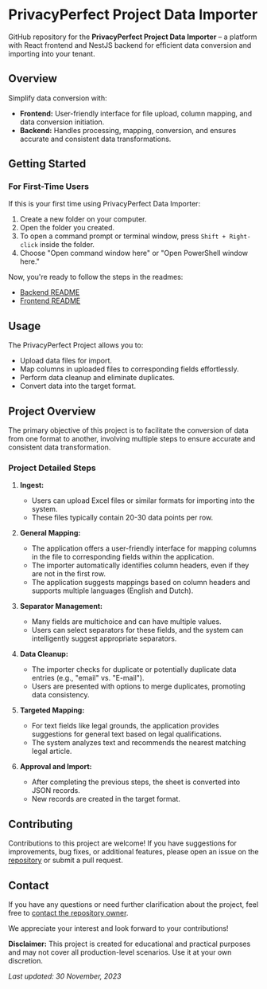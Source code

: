 # PrivacyPerfect Project Data Importer

GitHub repository for the **PrivacyPerfect Project Data Importer** – a platform with React frontend and NestJS backend for efficient data conversion and importing into your tenant.

## Overview

Simplify data conversion with:

-   **Frontend:** User-friendly interface for file upload, column mapping, and data conversion initiation.
-   **Backend:** Handles processing, mapping, conversion, and ensures accurate and consistent data transformations.

## Getting Started

### For First-Time Users

If this is your first time using PrivacyPerfect Data Importer:

1. Create a new folder on your computer.
2. Open the folder you created.
3. To open a command prompt or terminal window, press `Shift + Right-click` inside the folder.
4. Choose "Open command window here" or "Open PowerShell window here."

Now, you're ready to follow the steps in the readmes:

-   [Backend README](https://github.com/privacyperfect-data-importer/back-end/blob/main/README.md)
-   [Frontend README](https://github.com/privacyperfect-data-importer/front-end/blob/main/README.md)

## Usage

The PrivacyPerfect Project allows you to:

-   Upload data files for import.
-   Map columns in uploaded files to corresponding fields effortlessly.
-   Perform data cleanup and eliminate duplicates.
-   Convert data into the target format.

## Project Overview

The primary objective of this project is to facilitate the conversion of data from one format to another, involving multiple steps to ensure accurate and consistent data transformation.

### Project Detailed Steps

1. **Ingest:**

    - Users can upload Excel files or similar formats for importing into the system.
    - These files typically contain 20-30 data points per row.

2. **General Mapping:**

    - The application offers a user-friendly interface for mapping columns in the file to corresponding fields within the application.
    - The importer automatically identifies column headers, even if they are not in the first row.
    - The application suggests mappings based on column headers and supports multiple languages (English and Dutch).

3. **Separator Management:**

    - Many fields are multichoice and can have multiple values.
    - Users can select separators for these fields, and the system can intelligently suggest appropriate separators.

4. **Data Cleanup:**

    - The importer checks for duplicate or potentially duplicate data entries (e.g., "email" vs. "E-mail").
    - Users are presented with options to merge duplicates, promoting data consistency.

5. **Targeted Mapping:**

    - For text fields like legal grounds, the application provides suggestions for general text based on legal qualifications.
    - The system analyzes text and recommends the nearest matching legal article.

6. **Approval and Import:**
    - After completing the previous steps, the sheet is converted into JSON records.
    - New records are created in the target format.

## Contributing

Contributions to this project are welcome! If you have suggestions for improvements, bug fixes, or additional features, please open an issue on the [repository](https://github.com/Dalikey/PrivacyPerfect-Stage-Project) or submit a pull request.

## Contact

If you have any questions or need further clarification about the project, feel free to [contact the repository owner](mailto:junhao@hotmail.com).

We appreciate your interest and look forward to your contributions!

**Disclaimer:** This project is created for educational and practical purposes and may not cover all production-level scenarios. Use it at your own discretion.

_Last updated: 30 November, 2023_
